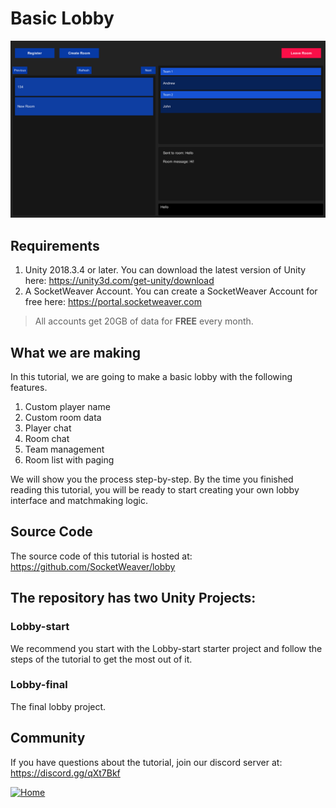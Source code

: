 # Basic Lobby
![Alt text](screenshot.png?raw=true "SocketWeaver Basic Lobby")
## Requirements
1. Unity 2018.3.4 or later. You can download the latest version of Unity here: https://unity3d.com/get-unity/download
2. A SocketWeaver Account. You can create a SocketWeaver Account for free here: https://portal.socketweaver.com

> All accounts get 20GB of data for **FREE** every month. 

## What we are making
In this tutorial, we are going to make a basic lobby with the following features.

1. Custom player name
2. Custom room data
3. Player chat
4. Room chat
5. Team management
6. Room list with paging 

We will show you the process step-by-step. By the time you finished reading this tutorial, you will be ready to start creating your own lobby interface and matchmaking logic.

## Source Code
The source code of this tutorial is hosted at: https://github.com/SocketWeaver/lobby

## The repository has two Unity Projects:
### Lobby-start
We recommend you start with the Lobby-start starter project and follow the steps of the tutorial to get the most out of it.
### Lobby-final
The final lobby project.

## Community
If you have questions about the tutorial, join our discord server at: https://discord.gg/qXt7Bkf

<div >
  <a href="https://www.socketweaver.com"><img style="display: block; margin-left: auto; margin-right: auto;" src="https://sw-router.sfo2.cdn.digitaloceanspaces.com/landing/logo-dark-text-300.png" height="30px" alt="Home"></a>
</div>
